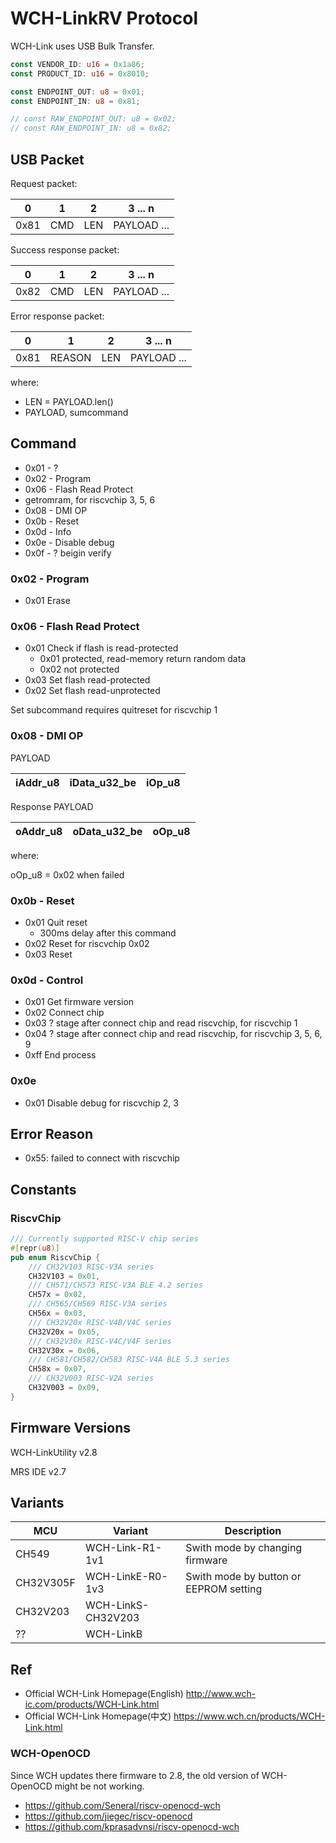 # WCH-LinkRV Protocol

WCH-Link uses USB Bulk Transfer.

```rust
const VENDOR_ID: u16 = 0x1a86;
const PRODUCT_ID: u16 = 0x8010;

const ENDPOINT_OUT: u8 = 0x01;
const ENDPOINT_IN: u8 = 0x81;

// const RAW_ENDPOINT_OUT: u8 = 0x02;
// const RAW_ENDPOINT_IN: u8 = 0x82;
```

## USB Packet

Request packet:

| 0    | 1   | 2   | 3 ... n |
| ---- | --- | --- | ------- |
| 0x81 | CMD | LEN | PAYLOAD ... |

Success response packet:

| 0    | 1   | 2   | 3 ... n |
| ---- | --- | --- | ------- |
| 0x82 | CMD | LEN | PAYLOAD ... |

Error response packet:

| 0    | 1      | 2   | 3 ... n |
| ---- | ------ | --- | ------- |
| 0x81 | REASON | LEN | PAYLOAD ... |

where:

- LEN = PAYLOAD.len()
- PAYLOAD, sumcommand

## Command

- 0x01 - ?
- 0x02 - Program
- 0x06 - Flash Read Protect
- getromram, for riscvchip 3, 5, 6
- 0x08 - DMI OP
- 0x0b - Reset
- 0x0d - Info
- 0x0e - Disable debug
- 0x0f - ? beigin verify

### 0x02 - Program

- 0x01 Erase

### 0x06 - Flash Read Protect

- 0x01 Check if flash is read-protected
  - 0x01 protected, read-memory return random data
  - 0x02 not protected
- 0x03 Set flash read-protected
- 0x02 Set flash read-unprotected

Set subcommand requires quitreset for riscvchip 1

### 0x08 - DMI OP

PAYLOAD

| iAddr_u8 | iData_u32_be | iOp_u8 |
| ---------| ------------ | ------ |

Response PAYLOAD

| oAddr_u8 | oData_u32_be | oOp_u8 |
| ---------| ------------ | ------ |

where:

oOp_u8 = 0x02 when failed

### 0x0b - Reset

- 0x01 Quit reset
  - 300ms delay after this command
- 0x02 Reset for riscvchip 0x02
- 0x03 Reset

### 0x0d - Control

- 0x01 Get firmware version
- 0x02 Connect chip
- 0x03 ? stage after connect chip and read riscvchip, for riscvchip 1
- 0x04 ? stage after connect chip and read riscvchip, for riscvchip 3, 5, 6, 9
- 0xff End process

### 0x0e

- 0x01 Disable debug for riscvchip 2, 3

## Error Reason

- 0x55: failed to connect with riscvchip

## Constants

### RiscvChip

```rust
/// Currently supported RISC-V chip series
#[repr(u8)]
pub enum RiscvChip {
    /// CH32V103 RISC-V3A series
    CH32V103 = 0x01,
    /// CH571/CH573 RISC-V3A BLE 4.2 series
    CH57x = 0x02,
    /// CH565/CH569 RISC-V3A series
    CH56x = 0x03,
    /// CH32V20x RISC-V4B/V4C series
    CH32V20x = 0x05,
    /// CH32V30x RISC-V4C/V4F series
    CH32V30x = 0x06,
    /// CH581/CH582/CH583 RISC-V4A BLE 5.3 series
    CH58x = 0x07,
    /// CH32V003 RISC-V2A series
    CH32V003 = 0x09,
}
```

## Firmware Versions

WCH-LinkUtility v2.8

MRS IDE v2.7

## Variants

| MCU       | Variant            | Description |
| --------- | ------------------ | ----------- |
| CH549     | WCH-Link-R1-1v1    | Swith mode by changing firmware |
| CH32V305F | WCH-LinkE-R0-1v3   | Swith mode by button or EEPROM setting |
| CH32V203  | WCH-LinkS-CH32V203 | |
| ??        | WCH-LinkB          | |

## Ref

- Official WCH-Link Homepage(English) <http://www.wch-ic.com/products/WCH-Link.html>
- Official WCH-Link Homepage(中文) <https://www.wch.cn/products/WCH-Link.html>

### WCH-OpenOCD

Since WCH updates there firmware to 2.8, the old version of WCH-OpenOCD might be not working.

- <https://github.com/Seneral/riscv-openocd-wch>
- <https://github.com/jiegec/riscv-openocd>
- <https://github.com/kprasadvnsi/riscv-openocd-wch>
